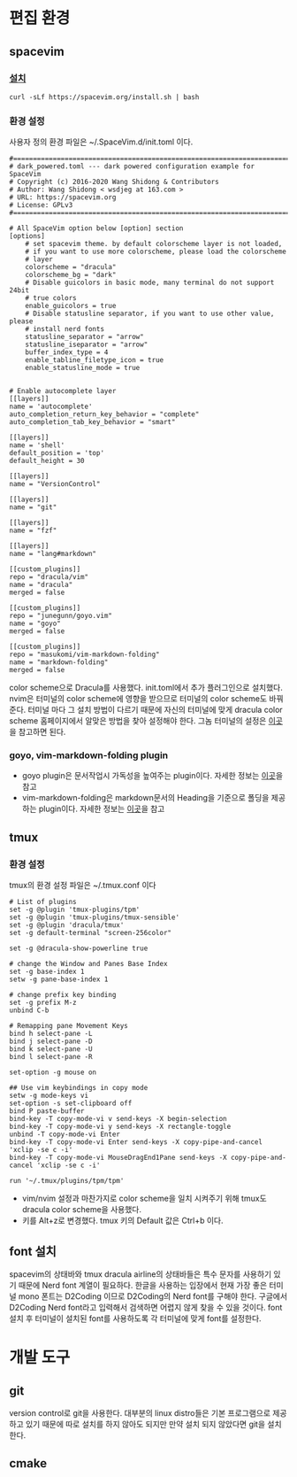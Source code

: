 # 편집 환경

## spacevim

### [설치](https://spacevim.org/quick-start-guide/ "spacevim home page 설치 가이드 페이지")

```
curl -sLf https://spacevim.org/install.sh | bash
```

### 환경 설정

사용자 정의 환경 파일은 ~/.SpaceVim.d/init.toml 이다.

```
#=============================================================================
# dark_powered.toml --- dark powered configuration example for SpaceVim
# Copyright (c) 2016-2020 Wang Shidong & Contributors
# Author: Wang Shidong < wsdjeg at 163.com >
# URL: https://spacevim.org
# License: GPLv3
#=============================================================================

# All SpaceVim option below [option] section
[options]
    # set spacevim theme. by default colorscheme layer is not loaded,
    # if you want to use more colorscheme, please load the colorscheme
    # layer
    colorscheme = "dracula"
    colorscheme_bg = "dark"
    # Disable guicolors in basic mode, many terminal do not support 24bit
    # true colors
    enable_guicolors = true
    # Disable statusline separator, if you want to use other value, please
    # install nerd fonts
    statusline_separator = "arrow"
    statusline_iseparator = "arrow"
    buffer_index_type = 4
    enable_tabline_filetype_icon = true
    enable_statusline_mode = true


# Enable autocomplete layer
[[layers]]
name = 'autocomplete'
auto_completion_return_key_behavior = "complete"
auto_completion_tab_key_behavior = "smart"

[[layers]]
name = 'shell'
default_position = 'top'
default_height = 30

[[layers]]
name = "VersionControl"

[[layers]]
name = "git"

[[layers]]
name = "fzf"

[[layers]]
name = "lang#markdown"

[[custom_plugins]]
repo = "dracula/vim"
name = "dracula"
merged = false

[[custom_plugins]]
repo = "junegunn/goyo.vim"
name = "goyo"
merged = false

[[custom_plugins]]
repo = "masukomi/vim-markdown-folding"
name = "markdown-folding"
merged = false
```

color scheme으로 Dracula를 사용했다. init.toml에서 추가 플러그인으로 설치했다.
nvim은 터미널의 color scheme에 영향을 받으므로 터미널의 color scheme도 바꿔 준다.
터미널 마다 그 설치 방법이 다르기 때문에 자신의 터미널에 맞게 dracula color scheme 홈페이지에서 알맞은 방법을 찾아 설정해야 한다.
그놈 터미널의 설정은 [이곳](https://draculatheme.com/gnome-terminal/)을 참고하면 된다.

### goyo, vim-markdown-folding plugin

* goyo plugin은 문서작업시 가독성을 높여주는 plugin이다. 자세한 정보는 [이곳](https://github.com/junegunn/goyo.vim)을 참고
* vim-markdown-folding은 markdown문서의 Heading을 기준으로 폴딩을 제공하는 plugin이다. 자세한 정보는 [이곳](https://github.com/masukomi/vim-markdown-folding)을 참고

## tmux

### 환경 설정

tmux의 환경 설정 파일은 ~/.tmux.conf 이다

```
# List of plugins
set -g @plugin 'tmux-plugins/tpm'
set -g @plugin 'tmux-plugins/tmux-sensible'
set -g @plugin 'dracula/tmux'
set -g default-terminal "screen-256color" 

set -g @dracula-show-powerline true

# change the Window and Panes Base Index
set -g base-index 1
setw -g pane-base-index 1

# change prefix key binding
set -g prefix M-z
unbind C-b

# Remapping pane Movement Keys
bind h select-pane -L
bind j select-pane -D
bind k select-pane -U
bind l select-pane -R

set-option -g mouse on

## Use vim keybindings in copy mode
setw -g mode-keys vi
set-option -s set-clipboard off
bind P paste-buffer
bind-key -T copy-mode-vi v send-keys -X begin-selection
bind-key -T copy-mode-vi y send-keys -X rectangle-toggle
unbind -T copy-mode-vi Enter
bind-key -T copy-mode-vi Enter send-keys -X copy-pipe-and-cancel 'xclip -se c -i'
bind-key -T copy-mode-vi MouseDragEnd1Pane send-keys -X copy-pipe-and-cancel 'xclip -se c -i'

run '~/.tmux/plugins/tpm/tpm'
```

* vim/nvim 설정과 마찬가지로 color scheme을 일치 시켜주기 위해 tmux도 dracula color scheme을 사용했다.
* <Leader>키를 Alt+z로 변경했다. tmux <Leader>키의 Default 값은 Ctrl+b 이다.


## font 설치

spacevim의 상태바와 tmux dracula airline의 상태바들은 특수 문자를 사용하기 있기 때문에 Nerd font 계열이 필요하다.
한글을 사용하는 입장에서 현재 가장 좋은 터미널 mono 폰트는 D2Coding 이므로 D2Coding의 Nerd font를 구해야 한다.
구글에서 D2Coding Nerd font라고 입력해서 검색하면 어렵지 않게 찾을 수 있을 것이다.
font 설치 후 터미널이 설치된 font를 사용하도록 각 터미널에 맞게 font를 설정한다.

# 개발 도구 

## git

version control로 git을 사용한다. 대부분의 linux distro들은 기본 프로그램으로 제공하고 있기 때문에 따로
설치를 하지 않아도 되지만 만약 설치 되지 않았다면 git을 설치한다.

## cmake


